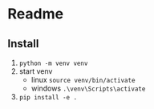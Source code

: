 # Readme

## Install
1. `python -m venv venv`
2. start venv
    - linux
        `source venv/bin/activate`
    - windows
        `.\venv\Scripts\activate`
3. `pip install -e .`
